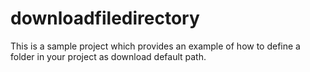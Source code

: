 # downloadfiledirectory

This is a sample project which provides an example of how to define a folder in your project as download default path.
